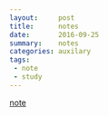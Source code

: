 ```yaml
---
layout:     post
title:      notes
date:       2016-09-25
summary:    notes
categories: auxilary
tags:
 - note
 - study
---
```


[note][1]

[1]: https://github.com/3xp10it/note/blob/master/note.md
